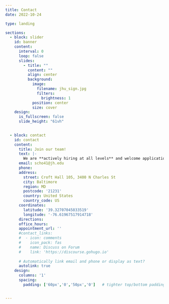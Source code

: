 ```yaml
---
title: Contact
date: 2022-10-24

type: landing

sections:
  - block: slider
    id: banner
    content:
      interval: 0
      loop: false
      slides:
        - title: ""
          content: ""
          align: center
          background:
            image:
              filename: jhu_sign.jpg
              filters:
                brightness: 1
            position: center
            size: cover
    design:
      is_fullscreen: false
      slide_height: "61vh"
 

  - block: contact
    id: contact
    content:
      title: Join our team!
      text: |-
        We are **actively hiring at all levels** and welcome applications from motivated postdoctoral candidates, graduate students, undergraduate research assistants, and lab managers/technicians. Please reach out to us at **scho41@jh.edu** and include your latest CV, along with a brief description of your research background and interests.
      email: scho41@jh.edu
      phone: 
      address:
        street: Croft Hall 105, 3400 N Charles St
        city: Baltimore
        region: MD
        postcode: '21231'
        country: United States
        country_code: US
      coordinates:
        latitude: '39.32707045833519'
        longitude: '-76.61967517914718'
      directions: 
      office_hours:
      appointment_url: ''
      #contact_links:
      #  - icon: comments
      #    icon_pack: fas
      #    name: Discuss on Forum
      #    link: 'https://discourse.gohugo.io'
    
      # Automatically link email and phone or display as text?
      autolink: true
    design:
      columns: '1'
      spacing:
        padding: ['60px','0','50px','0']   # tighter top/bottom padding


---
```

